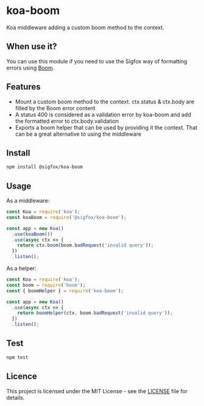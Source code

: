 # koa-boom

Koa middleware adding a custom boom method to the context.

## When use it?

You can use this module if you need to use the Sigfox way of formatting errors using [Boom](https://www.npmjs.com/package/boom).

## Features

- Mount a custom boom method to the context. ctx.status & ctx.body are filled by the Boom error content
- A status 400 is considered as a validation error by koa-boom and add the formatted error to ctx.body.validation
- Exports a boom helper that can be used by providing it the context. That can be a great alternative to using the middleware

## Install

```bash
npm install @sigfox/koa-boom
```

## Usage

As a middleware:

```javascript
const Koa = require('koa');
const koaBoom = require('@sigfox/koa-boom');

const app = new Koa()
  .use(koaBoom())
  .use(async ctx => {
    return ctx.boom(boom.badRequest('invalid query'));
  })
  .listen();
```

As a helper:

```javascript
const Koa = require('koa');
const boom = require('boom');
const { boomHelper } = require('koa-boom');

const app = new Koa()
  .use(async ctx => {
    return boomHelper(ctx, boom.badRequest('invalid query'));
  })
  .listen();
```

## Test

```bash
npm test
```

## Licence

This project is licensed under the MIT License - see the [LICENSE](https://gitlab.partners.sigfox.com/sigfox/flive-app/blob/master/LICENSE) file for details.
